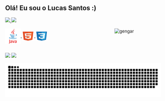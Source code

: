 ## Olá! Eu sou o Lucas Santos :)
<div>
  <a href="https://github.com/lusca44">
  <img height="170em" src="https://github-readme-stats.vercel.app/api?username=lusca44&show_icons=true&theme=shades-of-purple&include_all_commits=true&count_private=true"/>
  <img height="170em" src="https://github-readme-stats.vercel.app/api/top-langs/?username=lusca44&layout=compact&langs_count=7&theme=shades-of-purple"/>
</div>
  
<div style="display: inline_block"><br>
  <img align="center" alt="Java"  width="50" src="https://raw.githubusercontent.com/devicons/devicon/9f4f5cdb393299a81125eb5127929ea7bfe42889/icons/java/java-original-wordmark.svg">
  <img align="center" alt="Rafa-HTML" height="30" width="40" src="https://raw.githubusercontent.com/devicons/devicon/master/icons/html5/html5-original.svg">
  <img align="center" alt="Rafa-CSS" height="30" width="40" src="https://raw.githubusercontent.com/devicons/devicon/master/icons/css3/css3-original.svg">
    <img align="right" width="150px" alt="gengar" src="https://cdn.discordapp.com/attachments/875584495137484810/875584521561600020/ezgif.com-gif-maker.gif">
</div>
  
   ##
  
 <div> 
  <a href = "mailto:lucasssrodrigues1@gmail.com"><img src="https://img.shields.io/badge/-Gmail-%23333?style=for-the-badge&logo=gmail&logoColor=white" target="_blank"></a>
  <a href="https://www.linkedin.com/in/lusca44" target="_blank"><img src="https://img.shields.io/badge/-LinkedIn-%230077B5?style=for-the-badge&logo=linkedin&logoColor=white" target="_blank"></a> 
 
 ![Snake animation](https://github.com/Lusca44/Lusca44/blob/output/github-contribution-grid-snake.svg)
 
</div>
  
